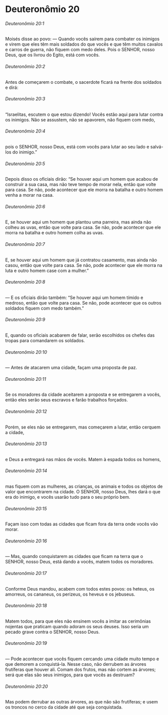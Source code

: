 # Deuteronômio 20

###### Deuteronômio 20:1

Moisés disse ao povo: — Quando vocês saírem para combater os inimigos e virem que eles têm mais soldados do que vocês e que têm muitos cavalos e carros de guerra, não fiquem com medo deles. Pois o SENHOR, nosso Deus, que os livrou do Egito, está com vocês.

###### Deuteronômio 20:2

Antes de começarem o combate, o sacerdote ficará na frente dos soldados e dirá:

###### Deuteronômio 20:3

“Israelitas, escutem o que estou dizendo! Vocês estão aqui para lutar contra os inimigos. Não se assustem, não se apavorem, não fiquem com medo,

###### Deuteronômio 20:4

pois o SENHOR, nosso Deus, está com vocês para lutar ao seu lado e salvá-los do inimigo.”

###### Deuteronômio 20:5

Depois disso os oficiais dirão: “Se houver aqui um homem que acabou de construir a sua casa, mas não teve tempo de morar nela, então que volte para casa. Se não, pode acontecer que ele morra na batalha e outro homem venha a morar na casa.

###### Deuteronômio 20:6

E, se houver aqui um homem que plantou uma parreira, mas ainda não colheu as uvas, então que volte para casa. Se não, pode acontecer que ele morra na batalha e outro homem colha as uvas.

###### Deuteronômio 20:7

E, se houver aqui um homem que já contratou casamento, mas ainda não casou, então que volte para casa. Se não, pode acontecer que ele morra na luta e outro homem case com a mulher.”

###### Deuteronômio 20:8

— E os oficiais dirão também: “Se houver aqui um homem tímido e medroso, então que volte para casa. Se não, pode acontecer que os outros soldados fiquem com medo também.”

###### Deuteronômio 20:9

E, quando os oficiais acabarem de falar, serão escolhidos os chefes das tropas para comandarem os soldados.

###### Deuteronômio 20:10

— Antes de atacarem uma cidade, façam uma proposta de paz.

###### Deuteronômio 20:11

Se os moradores da cidade aceitarem a proposta e se entregarem a vocês, então eles serão seus escravos e farão trabalhos forçados.

###### Deuteronômio 20:12

Porém, se eles não se entregarem, mas começarem a lutar, então cerquem a cidade,

###### Deuteronômio 20:13

e Deus a entregará nas mãos de vocês. Matem à espada todos os homens,

###### Deuteronômio 20:14

mas fiquem com as mulheres, as crianças, os animais e todos os objetos de valor que encontrarem na cidade. O SENHOR, nosso Deus, lhes dará o que era do inimigo, e vocês usarão tudo para o seu próprio bem.

###### Deuteronômio 20:15

Façam isso com todas as cidades que ficam fora da terra onde vocês vão morar.

###### Deuteronômio 20:16

— Mas, quando conquistarem as cidades que ficam na terra que o SENHOR, nosso Deus, está dando a vocês, matem todos os moradores.

###### Deuteronômio 20:17

Conforme Deus mandou, acabem com todos estes povos: os heteus, os amorreus, os cananeus, os perizeus, os heveus e os jebuseus.

###### Deuteronômio 20:18

Matem todos, para que eles não ensinem vocês a imitar as cerimônias nojentas que praticam quando adoram os seus deuses. Isso seria um pecado grave contra o SENHOR, nosso Deus.

###### Deuteronômio 20:19

— Pode acontecer que vocês fiquem cercando uma cidade muito tempo e que demorem a conquistá-la. Nesse caso, não derrubem as árvores frutíferas que houver ali. Comam dos frutos, mas não cortem as árvores; será que elas são seus inimigos, para que vocês as destruam?

###### Deuteronômio 20:20

Mas podem derrubar as outras árvores, as que não são frutíferas; e usem os troncos no cerco da cidade até que seja conquistada.

